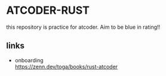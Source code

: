 # ATCODER-RUST
this repository is practice for atcoder.
Aim to be blue in rating!!

## links
- onboarding <br>
https://zenn.dev/toga/books/rust-atcoder

